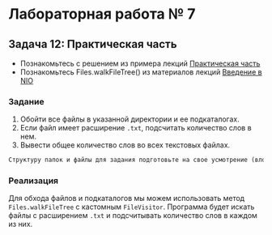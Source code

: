 # Лабораторная работа № 7

## Задача 12: Практическая часть

- Познакомьтесь с решением из примера лекций [Практическая часть](/lections/nio_practice.md)
- Познакомьтесь Files.walkFileTree() из материалов лекций [Введение в NIO](/lections/nio.md)

### Задание

1. Обойти все файлы в указанной директории и ее подкаталогах.
2. Если файл имеет расширение `.txt`, подсчитать количество слов в нем.
3. Вывести общее количество слов во всех текстовых файлах.

```markdown
Структуру папок и файлы для задания подготовьте на свое усмотрение (вложенность 3-4 папки, в каждой по 2-3 файла)
```

### Реализация

Для обхода файлов и подкаталогов мы можем использовать метод `Files.walkFileTree` с кастомным `FileVisitor`. Программа будет искать файлы с расширением `.txt` и подсчитывать количество слов в каждом из них.
